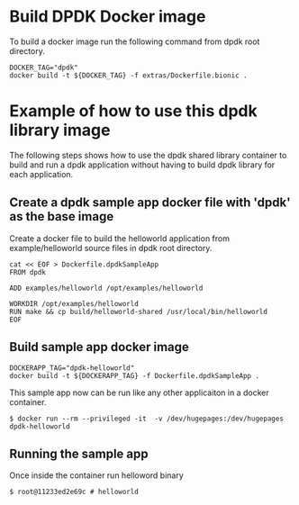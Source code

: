 # Build DPDK Docker image

To build a docker image run the following command from dpdk root directory.

```
DOCKER_TAG="dpdk"
docker build -t ${DOCKER_TAG} -f extras/Dockerfile.bionic .
```

# Example of how to use this dpdk library image

The following steps shows how to use the dpdk shared library container to build
and run a dpdk application without having to build dpdk library for each
application.

## Create a dpdk sample app docker file with 'dpdk' as the base image

Create a docker file to build the helloworld application from example/helloworld 
source files in dpdk root directory.

```
cat << EOF > Dockerfile.dpdkSampleApp
FROM dpdk

ADD examples/helloworld /opt/examples/helloworld

WORKDIR /opt/examples/helloworld
RUN make && cp build/helloworld-shared /usr/local/bin/helloworld
EOF
```

## Build sample app docker image

```
DOCKERAPP_TAG="dpdk-helloworld"
docker build -t ${DOCKERAPP_TAG} -f Dockerfile.dpdkSampleApp .
```

This sample app now can be run like any other applicaiton in a docker container.

```
$ docker run --rm --privileged -it  -v /dev/hugepages:/dev/hugepages dpdk-helloworld
```

## Running the sample app
Once inside the container run helloword binary

```
$ root@11233ed2e69c # helloworld
```

